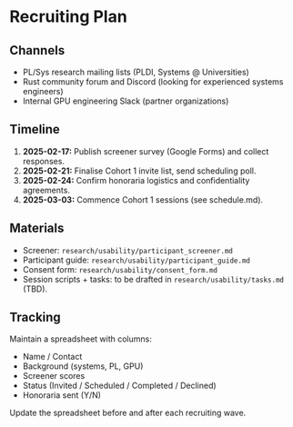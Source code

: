 # Recruiting Plan

## Channels
- PL/Sys research mailing lists (PLDI, Systems @ Universities)
- Rust community forum and Discord (looking for experienced systems engineers)
- Internal GPU engineering Slack (partner organizations)

## Timeline
1. **2025-02-17:** Publish screener survey (Google Forms) and collect responses.
2. **2025-02-21:** Finalise Cohort 1 invite list, send scheduling poll.
3. **2025-02-24:** Confirm honoraria logistics and confidentiality agreements.
4. **2025-03-03:** Commence Cohort 1 sessions (see schedule.md).

## Materials
- Screener: `research/usability/participant_screener.md`
- Participant guide: `research/usability/participant_guide.md`
- Consent form: `research/usability/consent_form.md`
- Session scripts + tasks: to be drafted in `research/usability/tasks.md` (TBD).

## Tracking
Maintain a spreadsheet with columns:
- Name / Contact
- Background (systems, PL, GPU)
- Screener scores
- Status (Invited / Scheduled / Completed / Declined)
- Honoraria sent (Y/N)

Update the spreadsheet before and after each recruiting wave.
